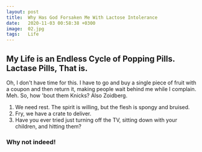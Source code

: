 ```yaml
---
layout: post
title:  Why Has God Forsaken Me With Lactose Intolerance
date:   2020-11-03 00:58:38 +0300
image:  02.jpg
tags:   Life
---
```


## My Life is an Endless Cycle of Popping Pills. Lactase Pills, That is. 

Oh, I don't have time for this. I have to go and buy a single piece of fruit with a coupon and then return it, making people wait behind me while I complain. Meh. So, how 'bout them Knicks? Also Zoidberg.

1. We need rest. The spirit is willing, but the flesh is spongy and bruised.
2. Fry, we have a crate to deliver.
3. Have you ever tried just turning off the TV, sitting down with your children, and hitting them?

### Why not indeed!

